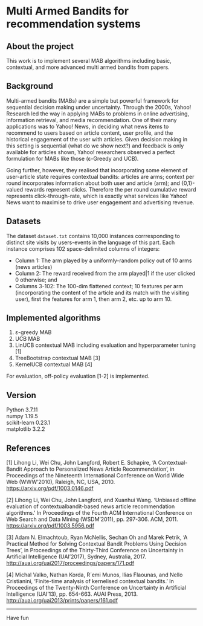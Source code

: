 # Multi Armed Bandits for recommendation systems


## About the project

This work is to implement several MAB algorithms including basic, contextual, and more advanced multi armed bandits from papers.


## Background

Multi-armed bandits (MABs) are a simple but powerful framework for sequential decision making under uncertainty. Through the 2000s, Yahoo! Research led the way in applying MABs to problems in online advertising, information retrieval, and media recommendation. One of their many applications was to Yahoo! News, in deciding what news items to recommend to users based on article content, user profile, and the historical engagement of the user with articles. Given decision making in this setting is sequential (what do we show next?) and feedback is only available for articles shown, Yahoo! researchers observed a perfect formulation for MABs like those (ɛ-Greedy and UCB). 

Going further, however, they realised that incorporating some element of user-article state requires contextual bandits: articles are arms; context per round incorporates information about both user and article (arm); and {0,1}-valued rewards represent clicks. Therefore the per round cumulative reward represents click-through-rate, which is exactly what services like Yahoo! News want to maximise to drive user engagement and advertising revenue. 


## Datasets

The dataset `dataset.txt` contains 10,000 instances corrresponding to distinct site visits by users-events in the language of this part. Each instance comprises 102 space-delimited columns of integers:
 - Column 1: The arm played by a uniformly-random policy out of 10 arms (news articles)
 - Column 2: The reward received from the arm played|1 if the user clicked 0 otherwise; and
 - Columns 3-102: The 100-dim flattened context; 10 features per arm (incorporating the content of the article and its match with the visiting user), first the features for arm 1, then arm 2, etc. up to arm 10.


## Implemented algorithms

1. ɛ-greedy MAB
2. UCB MAB
3. LinUCB contextual MAB including evaluation and hyperparameter tuning [1]
4. TreeBootstrap contextual MAB [3]
5. KernelUCB contextual MAB [4]

For evaluation, off-policy evaluation [1-2] is implemented.


## Version 

Python 3.7.11<br>
numpy 1.19.5<br>
scikit-learn 0.23.1<br>
matplotlib 3.2.2<br>


## References 

[1] Lihong Li, Wei Chu, John Langford, Robert E. Schapire, ‘A Contextual-Bandit Approach to Personalized News Article Recommendation’, in Proceedings of the Nineteenth International Conference on World Wide Web (WWW’2010), Raleigh, NC, USA, 2010. 
https://arxiv.org/pdf/1003.0146.pdf

[2] Lihong Li, Wei Chu, John Langford, and Xuanhui Wang. ‘Unbiased offline evaluation of contextualbandit-based news article recommendation algorithms.’ In Proceedings of the Fourth ACM International Conference on Web Search and Data Mining (WSDM’2011), pp. 297-306. ACM, 2011.
https://arxiv.org/pdf/1003.5956.pdf

[3] Adam N. Elmachtoub, Ryan McNellis, Sechan Oh and Marek Petrik, ‘A Practical Method for Solving Contextual Bandit Problems Using Decision Trees’, in Proceedings of the Thirty-Third Conference on Uncertainty in Artificial Intelligence (UAI’2017), Sydney, Australia, 2017.
http://auai.org/uai2017/proceedings/papers/171.pdf

[4] Michal Valko, Nathan Korda, R´emi Munos, Ilias Flaounas, and Nello Cristianini, ‘Finite-time analysis of kernelised contextual bandits.’ In Proceedings of the Twenty-Ninth Conference on Uncertainty in Artificial Intelligence (UAI’13), pp. 654-663. AUAI Press, 2013.
http://auai.org/uai2013/prints/papers/161.pdf

----

Have fun 
